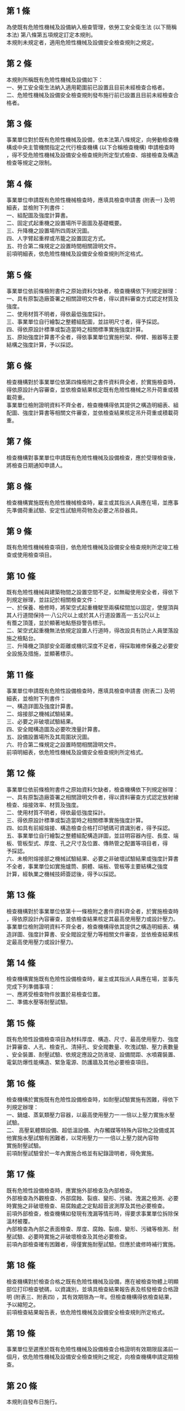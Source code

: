 第 1 條
-------
為使既有危險性機械及設備納入檢查管理，依勞工安全衛生法 (以下簡稱  
本法) 第八條第五項規定訂定本規則。  
本規則未規定者，適用危險性機械及設備安全檢查規則之規定。

第 2 條
-------
本規則所稱既有危險性機械及設備如下：  
一、勞工安全衛生法納入適用範圍前已設置且目前未經檢查合格者。  
二、危險性機械及設備安全檢查規則發布施行前已設置且目前未經檢查合  
    格者。

第 3 條
-------
事業單位對於既有危險性機械及設備，依本法第八條規定，向勞動檢查機  
構或中央主管機關指定之代行檢查機構 (以下合稱檢查機構) 申請檢查時  
，得不受危險性機械及設備安全檢查規則所定型式檢查、熔接檢查及構造  
檢查等規定之限制。

第 4 條
-------
事業單位申請既有危險性機械檢查時，應填具檢查申請書 (附表一) 及明  
細表，並檢附下列書件：  
一、組配圖及強度計算書。  
二、固定式起重機之設置場所平面圖及基礎概要。  
三、升降機之設置場所四周狀況圖。  
四、人字臂起重桿或吊籠之設置固定方式。  
五、符合第二條規定之設置時間相關證明文件。  
前項明細表，依危險性機械及設備安全檢查規則所定格式。

第 5 條
-------
事業單位依前條檢附書件之原始資料欠缺者，檢查機構依下列規定辦理：  
一、具有原製造廠簽署之相關證明文件者，得以資料審查方式認定材質及  
    強度。  
二、使用材質不明者，得依最低強度採計。  
三、事業單位自行繪製之整體組配圖，並註明尺寸者，得予採認。  
四、得依原設計標準或製造當時之相關標準實施強度計算。  
五、原始強度計算書不全者，得依事業單位實施桁架、伸臂、搬器等主要  
    結構之強度計算，予以採認。

第 6 條
-------
檢查機構對於事業單位依第四條檢附之書件資料齊全者，於實施檢查時，  
得依原設計內容審查，並依檢查結果核定既有危險性機械之吊升荷重或積  
載荷重。  
事業單位檢附證明資料不齊全者，檢查機構得依其提供之構造明細表、組  
配圖、強度計算書等相關文件審查，並依檢查結果核定吊升荷重或積載荷  
重。

第 7 條
-------
檢查機構對事業單位申請既有危險性機械及設備檢查，應於受理檢查後，  
將檢查日期通知申請人。

第 8 條
-------
檢查機構實施既有危險性機械檢查時，雇主或其指派人員應在場，並應事  
先準備荷重試驗、安定性試驗用荷物及必要之吊掛器具。

第 9 條
-------
既有危險性機械檢查項目，依危險性機械及設備安全檢查規則所定竣工檢  
查或使用檢查項目。

第 10 條
--------
既有危險性機械與建築物間之設置空間不足，如無礙使用安全者，得依下  
列規定辦理，並註記於相關檢查文件：  
一、於保養、檢修時，將架空式起重機駛至兩橫樑間加以固定，使屋頂與  
    其人行道間保持一‧八公尺以上或於其人行道設置高一‧五公尺以上  
    有簷之頂蓬，並於顯著地點懸掛警告標示。  
二、架空式起重機無法依規定設置人行道時，得改設具有防止人員墜落設  
    施之檢點台。  
三、升降機之頂部安全距離或機坑深度不足者，得採取維修保養之必要安  
    全設施及措施，並顯著標示。

第 11 條
--------
事業單位申請既有危險性設備檢查時，應填具檢查申請書 (附表二) 及明  
細表，並檢附下列書件：  
一、構造詳圖及強度計算書。  
二、熔接部之機械試驗結果。  
三、必要之非破壞試驗結果。  
四、安全閥構造圖及必要吹洩量計算書。  
五、設備設置場所及其周圍狀況圖。  
六、符合第二條規定之設置時間相關證明文件。  
前項明細表，依危險性機械及設備安全檢查規則所定格式。

第 12 條
--------
事業單位依前條檢附書件之原始資料欠缺者，檢查機構依下列規定辦理：  
一、具有原製造廠簽署之相關證明文件者，得以資料審查方式認定放射線  
    檢查、熔接效率、材質及強度。  
二、使用材質不明者，得依最低強度採計。  
三、得依原設計標準或製造當時之相關標準實施強度計算。  
四、如具有前經熔接、構造檢查合格打印號碼可資識別者，得予採認。  
五、事業單位自行繪製之整體組配構造詳圖，並註明容器內徑、長度、端  
    板、管板型式、厚度、孔之尺寸及位置、傳熱管之配置等項目者，得  
    予採認。  
六、未檢附熔接部之機械試驗結果、必要之非破壞試驗結果或強度計算書  
    不全者，事業單位如實施爐筒、胴體、端板、管板等主要結構之強度  
    計算，經執業之機械技師簽認後，得予以採認。

第 13 條
--------
檢查機構對於事業單位依第十一條檢附之書件資料齊全者，於實施檢查時  
，得依原設計內容審查，並依檢查結果核定其最高使用壓力或設計壓力。  
事業單位檢附證明資料不齊全者，檢查機構得依其提供之構造明細表、構  
造詳圖、強度計算書、安全閥設定壓力等相關文件審查，並依檢查結果核  
定最高使用壓力或設計壓力。

第 14 條
--------
檢查機構實施既有危險性設備檢查時，雇主或其指派人員應在場，並事先  
完成下列準備事項：  
一、應將受檢查物件放置於易檢查位置。  
二、準備水壓等耐壓試驗。

第 15 條
--------
既有危險性設備檢查項目為材料厚度、構造、尺寸、最高使用壓力、強度  
計算審查、人孔、檢查孔、清掃孔、安全閥數量、吹洩試驗、壓力表數量  
、安全裝置、耐壓試驗、依規定應設之防液堤、設備間距、水噴霧裝置、  
電氣防爆性能構造、緊急電源、防護牆及其他必要檢查項目。

第 16 條
--------
檢查機構於實施既有危險性設備檢查時，如耐壓試驗實施有困難，得依下  
列規定辦理：  
一、鍋爐、蒸氣類壓力容器，以最高使用壓力一‧一倍以上壓力實施水壓  
    試驗。  
二、 高壓氣體類設備、超低溫設備、內存觸媒等特殊內容物之設備或其  
     他實施水壓試驗有困難者，以常用壓力一‧一倍以上壓力就內容物  
     實施耐壓試驗。  
前項耐壓試驗曾於一年內實施合格並有紀錄證明者，得免實施。

第 17 條
--------
既有危險性設備檢查時，應實施外部檢查及內部檢查。  
外部檢查為外觀檢查、外部腐蝕、裂痕、變形、污穢、洩漏之檢測、必要  
時實施之非破壞檢查、易腐蝕處之定點超音波測厚及其他必要檢查。  
前項外部檢查，檢查機構如發現有洩漏等情形時，得要求事業單位拆除保  
溫材被覆。  
內部檢查為內部之表面檢查、厚度、腐蝕、裂痕、變形、污穢等檢測、耐  
壓試驗、必要時實施之非破壞檢查及其他必要檢查。  
前項內部檢查確有困難者，得僅實施耐壓試驗。但應於歲修時補行實施。

第 18 條
--------
檢查機構對於檢查合格之既有危險性機械及設備，應在被檢查物體上明顯  
部位打印檢查號碼，以資識別，並填具檢查結果報告表及核發檢查合格證  
明 (附表三、附表四) ，其有效期限為一年。但檢查機構得依檢查結果，  
予以縮短之。  
前項檢查結果報告表，依危險性機械及設備安全檢查規則所定格式。

第 19 條
--------
事業單位至遲應於既有危險性機械及設備檢查合格證明有效期限屆滿前一  
個月，依危險性機械及設備安全檢查規則之規定，向檢查機構申請定期檢  
查。

第 20 條
--------
本規則自發布日施行。

